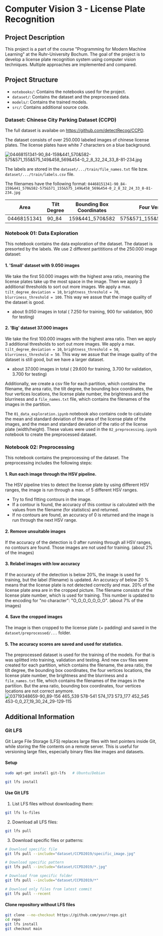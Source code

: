 # Computer Vision 3 - License Plate Recognition

## Project Description

This project is a part of the course "Programming for Modern Machine Learning" at the Ruhr-University Bochum. The goal of the project is to develop a license plate recognition system using computer vision techniques. Multiple approaches are implemented and compared.

## Project Structure

- `notebooks/`: Contains the notebooks used for the project.
- `dataset/`: Contains the dataset and the preprocessed data.
- `models/`: Contains the trained models.
- `src/`: Contains additional source code.


### Dataset: Chinese City Parking Dataset (CCPD)

The full dataset is availabe on https://github.com/detectRecog/CCPD.


The dataset consists of over 250.000 labeled images of chinese license plates. The license plates have white 7 characters on a blue background.

![04468151341-90_84-159&441_570&582-575&571_155&575_149&458_569&454-0_2_8_32_24_33_8-81-234.jpg](https://github.com/user-attachments/assets/f040e080-6377-4a36-afa3-6c437028fe6d)

The labels are stored in the `dataset/.../train/file_names.txt` file bzw. `dataset/.../train/labels.csv` file.

The filenames have the following format:
`04468151341-90_84-159&441_570&582-575&571_155&575_149&458_569&454-0_2_8_32_24_33_8-81-234.jpg`

| Area | Tilt Degree | Bounding Box Coordinates | Four Vertices Locations | License Plate Number | Brightness | Blurriness |
| ----------- | ----------- | ----------- | ----------- | ----------- | ----------- | ----------- | 
| 04468151341 | 90_84 | 159&441_570&582 | 575&571_155&575_149&458_569&454 | 0_2_8_32_24_33_8 | 81 | 234 |


### Notebook 01: Data Exploration

This notebook contains the data exploration of the dataset. The dataset is presorted by the labels.
We use 2 different partititions of the 250.000 image dataset:

#### 1. 'Small' dataset with 9.050 images
  We take the first 50.000 images with the highest area ratio, meaning the license plates take up the most space in the image. Then we apply 3 additional thresholds to sort out more images. We apply a max. `tilt_degree_deviation = 10`, `brightness_threshold = 70`, `blurriness_threshold = 100`. This way we assue that the image quality of the dataset is good.

   - about 9.050 images in total ( 7.250 for training, 900 for validation, 900 for testing)

  #### 2. 'Big' dataset 37.000 images
  We take the first 100.000 images with the highest area ratio. Then we apply 3 additional thresholds to sort out more images. We apply a max. `tilt_degree_deviation = 10`, `brightness_threshold = 50`, `blurriness_threshold = 50`. This way we assue that the image quality of the dataset is still good, but we have a larger dataset.

   - about 37.000 images in total ( 29.600 for training, 3.700 for validation, 3.700 for testing)

Additionally, we create a csv file for each partition, which contains the filename, the area ratio, the tilt degree, the bounding box coordinates, the four vertices locations, the license plate number, the brightness and the blurriness and a `file_names.txt` file, which contains the filenames of the images in the partition.

The `01_data_exploration.ipynb` notebook also contains code to calculate the mean and standard deviation of the area of the license plate of the images, and the mean and standard deviation of the ratio of the license plate (width/height). These values were used in the `02_preprocessing.ipynb` notebook to create the preprocessed dataset.

### Notebook 02: Preprocessing

This notebook contains the preprocessing of the dataset. The preprocessing includes the following steps:

#### 1.  Run each image through the HSV pipeline. 
The HSV pipeline tries to detect the license plate by using different HSV ranges, the image is run through a max. of 5 different HSV ranges.
  - Try to find fitting contours in the image.
  - If a contour is found, the accuracy of this contour is calculated with the values from the filename (for statistics) and returned.
  - If no contours are found, an accuracy of 0 is returned and the image is run through the next HSV range.

#### 2.  Remove unsuitable images
If the accuracy of the detection is 0 after running through all HSV ranges, no contours are found. Those images are not used for training. (about 2% of the images)

#### 3.  Relabel images with low accuracy
If the accuracy of the detection is below 20%, the image is used for training, but the label (filename) is updated. An accuracy of below 20 % means that the license plate is not detected correctly and max. 20% of the license plate area are in the cropped picture.
The filename consists of the license plate number, which is used for training. This number is updated to the encoding for "no character": "O_O_O_O_O_O_O".
(about 7% of the images)

#### 4. Save the cropped images
The image is then cropped to the license plate (+ padding) and saved in the `dataset/preprocessed/...` folder.

#### 5. The accuracy scores are saved and used for statistics.


The preprocessed dataset is used for the training of the models. For that is was splitted into training, validation and testing. And new csv files were created for each partition, which contains the filename, the area ratio, the tilt degree, the bounding box coordinates, the four vertices locations, the license plate number, the brightness and the blurriness and a `file_names.txt` file, which contains the filenames of the images in the partition. But the area ratio, bounding box coordinates, four vertices locations are not correct anymore.
![03719348659-90_89-156 465_539 578-541 574_173 573_177 452_545 453-0_0_27_19_30_24_29-129-115](https://github.com/user-attachments/assets/784ecb88-bdf8-4f42-acc1-8d85f3eefb3f)


## Additional Information

### Git LFS

Git Large File Storage (LFS) replaces large files with text pointers inside Git, while storing the file contents on a remote server. This is useful for versioning large files, especially binary files like images and datasets.


#### Setup

```bash
sudo apt-get install git-lfs   # Ubuntu/Debian
```

```bash
git lfs install
```

#### Use Git LFS

1. List LFS files without downloading them:
```bash
git lfs ls-files
```

2. Download all LFS files:
```bash
git lfs pull
```

3. Download specific files or patterns:

```bash
# Download specific file
git lfs pull --include="dataset/CCPD2019/specific_image.jpg"
```

```bash
# Download specific pattern
git lfs pull --include="dataset/CCPD2019/*.jpg"
```

```bash
# Download from specific folder
git lfs pull --include="dataset/CCPD2019/*"
```

```bash
# Download only files from latest commit
git lfs pull --recent
```

#### Clone repository without LFS files
```bash
git clone --no-checkout https://github.com/your/repo.git
cd repo
git lfs install
git checkout main
```

